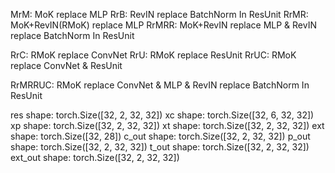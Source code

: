 MrM: MoK replace MLP
RrB: RevIN replace BatchNorm In ResUnit
RrMR: MoK+RevIN(RMoK) replace MLP
RrMRR: MoK+RevIN replace MLP & RevIN replace BatchNorm In ResUnit

RrC: RMoK replace ConvNet
RrU: RMoK replace ResUnit
RrUC: RMoK replace ConvNet & ResUnit

RrMRRUC: RMoK replace ConvNet & MLP & RevIN replace BatchNorm In ResUnit




res shape: torch.Size([32, 2, 32, 32])
xc shape: torch.Size([32, 6, 32, 32])
xp shape: torch.Size([32, 2, 32, 32])
xt shape: torch.Size([32, 2, 32, 32])
ext shape: torch.Size([32, 28])
c_out shape: torch.Size([32, 2, 32, 32])
p_out shape: torch.Size([32, 2, 32, 32])
t_out shape: torch.Size([32, 2, 32, 32])
ext_out shape: torch.Size([32, 2, 32, 32])